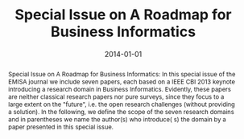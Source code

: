 ---
abstract: 'Special Issue on A Roadmap for Business Informatics: In this special issue
  of the EMISA journal we include seven papers, each based on a IEEE CBI 2013 keynote
  introducing a research domain in Business Informatics. Evidently, these papers are
  neither classical research papers nor pure surveys, since they focus to a large
  extent on the "future", i.e. the open research challenges (without providing a solution).
  In the following, we define the scope of the seven research domains and in parentheses
  we name the author(s) who introduce( s) the domain by a paper presented in this
  special issue.'
authors:
- Birgit Hofreiter
- Christian Huemer
date: '2014-01-01'
featured: false
links:
- name: Publik
  url: https://publik.tuwien.ac.at/showentry.php?ID=230529&lang=2
publication: 'in Buchreihe "Enterprise Modelling and Information Systems Architectures
  (EMISA)", Buchreihen-Herausgeber: M. Reichert, K. Turowski; German Informatics Society
  (GI), 2014, ISSN: 1866-3621, 120 S'
publication_types:
- '5'
publishDate: '2014-01-01'
title: Special Issue on A Roadmap for Business Informatics
url_pdf: ''
---